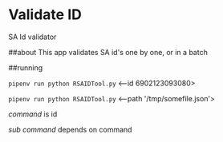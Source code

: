 # Validate ID
SA Id validator


##about
This app validates SA id's one by one, or in a batch


##running

`pipenv run python RSAIDTool.py` <command> <subcommand> <--id 6902123093080>

`pipenv run python RSAIDTool.py` <command> <subcommand> <--path '/tmp/somefile.json'>

*command* is id
 
*sub command* depends on command
